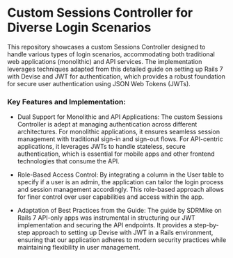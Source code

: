 



# Custom Sessions Controller for Diverse Login Scenarios

This repository showcases a custom Sessions Controller designed to handle various types of login scenarios, accommodating both traditional web applications (monolithic) and API services. The implementation leverages techniques adapted from this detailed guide on setting up Rails 7 with Devise and JWT for authentication, which provides a robust foundation for secure user authentication using JSON Web Tokens (JWTs).
### Key Features and Implementation:

- Dual Support for Monolithic and API Applications: The custom Sessions Controller is adept at managing authentication across different architectures. For monolithic applications, it ensures seamless session management with traditional sign-in and sign-out flows. For API-centric applications, it leverages JWTs to handle stateless, secure authentication, which is essential for mobile apps and other frontend technologies that consume the API.

- Role-Based Access Control: By integrating a column in the User table to specify if a user is an admin, the application can tailor the login process and session management accordingly. This role-based approach allows for finer control over user capabilities and access within the app.

- Adaptation of Best Practices from the Guide: The guide by SDRMike on Rails 7 API-only apps was instrumental in structuring our JWT implementation and securing the API endpoints. It provides a step-by-step approach to setting up Devise with JWT in a Rails environment, ensuring that our application adheres to modern security practices while maintaining flexibility in user management.